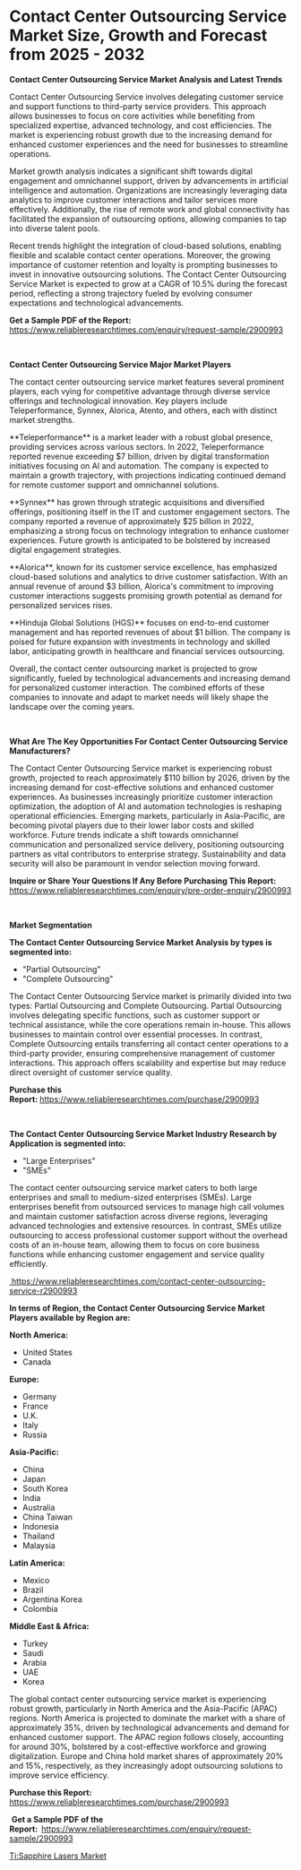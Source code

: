 <p><h1>Contact Center Outsourcing Service Market Size, Growth and Forecast from 2025 - 2032</h1></p><p><strong>Contact Center Outsourcing Service Market Analysis and Latest Trends</strong></p>
<p><p>Contact Center Outsourcing Service involves delegating customer service and support functions to third-party service providers. This approach allows businesses to focus on core activities while benefiting from specialized expertise, advanced technology, and cost efficiencies. The market is experiencing robust growth due to the increasing demand for enhanced customer experiences and the need for businesses to streamline operations.</p><p>Market growth analysis indicates a significant shift towards digital engagement and omnichannel support, driven by advancements in artificial intelligence and automation. Organizations are increasingly leveraging data analytics to improve customer interactions and tailor services more effectively. Additionally, the rise of remote work and global connectivity has facilitated the expansion of outsourcing options, allowing companies to tap into diverse talent pools.</p><p>Recent trends highlight the integration of cloud-based solutions, enabling flexible and scalable contact center operations. Moreover, the growing importance of customer retention and loyalty is prompting businesses to invest in innovative outsourcing solutions. The Contact Center Outsourcing Service Market is expected to grow at a CAGR of 10.5% during the forecast period, reflecting a strong trajectory fueled by evolving consumer expectations and technological advancements.</p></p>
<p><strong>Get a Sample PDF of the Report:&nbsp;</strong> <a href="https://www.reliableresearchtimes.com/enquiry/request-sample/2900993?utm_campaign=2210&utm_medium=2&utm_source=Github&utm_content=ia&utm_term=16032025&utm_id=contact-center-outsourcing-service">https://www.reliableresearchtimes.com/enquiry/request-sample/2900993</a></p>
<p>&nbsp;</p>
<p><strong>Contact Center Outsourcing Service Major Market Players</strong></p>
<p><p>The contact center outsourcing service market features several prominent players, each vying for competitive advantage through diverse service offerings and technological innovation. Key players include Teleperformance, Synnex, Alorica, Atento, and others, each with distinct market strengths.</p><p>**Teleperformance** is a market leader with a robust global presence, providing services across various sectors. In 2022, Teleperformance reported revenue exceeding $7 billion, driven by digital transformation initiatives focusing on AI and automation. The company is expected to maintain a growth trajectory, with projections indicating continued demand for remote customer support and omnichannel solutions.</p><p>**Synnex** has grown through strategic acquisitions and diversified offerings, positioning itself in the IT and customer engagement sectors. The company reported a revenue of approximately $25 billion in 2022, emphasizing a strong focus on technology integration to enhance customer experiences. Future growth is anticipated to be bolstered by increased digital engagement strategies.</p><p>**Alorica**, known for its customer service excellence, has emphasized cloud-based solutions and analytics to drive customer satisfaction. With an annual revenue of around $3 billion, Alorica's commitment to improving customer interactions suggests promising growth potential as demand for personalized services rises.</p><p>**Hinduja Global Solutions (HGS)** focuses on end-to-end customer management and has reported revenues of about $1 billion. The company is poised for future expansion with investments in technology and skilled labor, anticipating growth in healthcare and financial services outsourcing.</p><p>Overall, the contact center outsourcing market is projected to grow significantly, fueled by technological advancements and increasing demand for personalized customer interaction. The combined efforts of these companies to innovate and adapt to market needs will likely shape the landscape over the coming years.</p></p>
<p>&nbsp;</p>
<p><strong>What Are The Key Opportunities For Contact Center Outsourcing Service Manufacturers?</strong></p>
<p><p>The Contact Center Outsourcing Service market is experiencing robust growth, projected to reach approximately $110 billion by 2026, driven by the increasing demand for cost-effective solutions and enhanced customer experiences. As businesses increasingly prioritize customer interaction optimization, the adoption of AI and automation technologies is reshaping operational efficiencies. Emerging markets, particularly in Asia-Pacific, are becoming pivotal players due to their lower labor costs and skilled workforce. Future trends indicate a shift towards omnichannel communication and personalized service delivery, positioning outsourcing partners as vital contributors to enterprise strategy. Sustainability and data security will also be paramount in vendor selection moving forward.</p></p>
<p><strong>Inquire or Share Your Questions If Any Before Purchasing This Report:</strong> <a href="https://www.reliableresearchtimes.com/enquiry/pre-order-enquiry/2900993?utm_campaign=2210&utm_medium=2&utm_source=Github&utm_content=ia&utm_term=16032025&utm_id=contact-center-outsourcing-service">https://www.reliableresearchtimes.com/enquiry/pre-order-enquiry/2900993</a></p>
<p>&nbsp;</p>
<p><strong>Market Segmentation</strong></p>
<p><strong>The Contact Center Outsourcing Service Market Analysis by types is segmented into:</strong></p>
<p><ul><li>"Partial Outsourcing"</li><li>"Complete Outsourcing"</li></ul></p>
<p><p>The Contact Center Outsourcing Service market is primarily divided into two types: Partial Outsourcing and Complete Outsourcing. Partial Outsourcing involves delegating specific functions, such as customer support or technical assistance, while the core operations remain in-house. This allows businesses to maintain control over essential processes. In contrast, Complete Outsourcing entails transferring all contact center operations to a third-party provider, ensuring comprehensive management of customer interactions. This approach offers scalability and expertise but may reduce direct oversight of customer service quality.</p></p>
<p><strong>Purchase this Report:&nbsp;</strong><a href="https://www.reliableresearchtimes.com/purchase/2900993?utm_campaign=2210&utm_medium=2&utm_source=Github&utm_content=ia&utm_term=16032025&utm_id=contact-center-outsourcing-service">https://www.reliableresearchtimes.com/purchase/2900993</a></p>
<p>&nbsp;</p>
<p><strong>The Contact Center Outsourcing Service Market Industry Research by Application is segmented into:</strong></p>
<p><ul><li>"Large Enterprises"</li><li>"SMEs"</li></ul></p>
<p><p>The contact center outsourcing service market caters to both large enterprises and small to medium-sized enterprises (SMEs). Large enterprises benefit from outsourced services to manage high call volumes and maintain customer satisfaction across diverse regions, leveraging advanced technologies and extensive resources. In contrast, SMEs utilize outsourcing to access professional customer support without the overhead costs of an in-house team, allowing them to focus on core business functions while enhancing customer engagement and service quality efficiently.</p></p>
<p><a href="https://www.reliableresearchtimes.com/contact-center-outsourcing-service-r2900993?utm_campaign=2210&utm_medium=2&utm_source=Github&utm_content=ia&utm_term=16032025&utm_id=contact-center-outsourcing-service">&nbsp;https://www.reliableresearchtimes.com/contact-center-outsourcing-service-r2900993</a></p>
<p><strong>In terms of Region, the Contact Center Outsourcing Service Market Players available by Region are:</strong></p>
<p>
    <p> <strong> North America: </strong>
        <ul>
            <li>United States</li>
            <li>Canada</li>
        </ul>
        </p> 
    <p> <strong> Europe: </strong>
        <ul>
            <li>Germany</li>
            <li>France</li>
            <li>U.K.</li>
            <li>Italy</li>
            <li>Russia</li>
        </ul>
        </p> 
    <p> <strong> Asia-Pacific: </strong>
        <ul>
            <li>China</li>
            <li>Japan</li>
            <li>South Korea</li>
            <li>India</li>
            <li>Australia</li>
            <li>China Taiwan</li>
            <li>Indonesia</li>
            <li>Thailand</li>
            <li>Malaysia</li>
        </ul>
        </p> 
    <p> <strong> Latin America: </strong>
        <ul>
            <li>Mexico</li>
            <li>Brazil</li>
            <li>Argentina Korea</li>
            <li>Colombia</li>
        </ul>
        </p> 
    <p> <strong> Middle East & Africa: </strong>
        <ul>
            <li>Turkey</li>
            <li>Saudi</li>
            <li>Arabia</li>
            <li>UAE</li>
            <li>Korea</li>
        </ul>
    </p>
    </p>
<p><p>The global contact center outsourcing service market is experiencing robust growth, particularly in North America and the Asia-Pacific (APAC) regions. North America is projected to dominate the market with a share of approximately 35%, driven by technological advancements and demand for enhanced customer support. The APAC region follows closely, accounting for around 30%, bolstered by a cost-effective workforce and growing digitalization. Europe and China hold market shares of approximately 20% and 15%, respectively, as they increasingly adopt outsourcing solutions to improve service efficiency.</p></p>
<p><strong>Purchase this Report: </strong><a href="https://www.reliableresearchtimes.com/purchase/2900993?utm_campaign=2210&utm_medium=2&utm_source=Github&utm_content=ia&utm_term=16032025&utm_id=contact-center-outsourcing-service">https://www.reliableresearchtimes.com/purchase/2900993</a></p>
<p>&nbsp;<strong>Get a Sample PDF of the Report:&nbsp;&nbsp;</strong><a href="https://www.reliableresearchtimes.com/enquiry/request-sample/2900993?utm_campaign=2210&utm_medium=2&utm_source=Github&utm_content=ia&utm_term=16032025&utm_id=contact-center-outsourcing-service">https://www.reliableresearchtimes.com/enquiry/request-sample/2900993</a></p>
<p><strong></strong></p>
<p><p><a href="https://github.com/NarcisoFerry/Market-Research-Report-List-1/blob/main/tisapphire-lasers-market.md?utm_campaign=2210&utm_medium=2&utm_source=Github&utm_content=ia&utm_term=16032025&utm_id=contact-center-outsourcing-service">Ti:Sapphire Lasers Market</a></p></p>